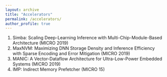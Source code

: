 ```yaml
---
layout: archive
title: "Accelerators"
permalink: /accelerators/
author_profile: true
---
```


<ol>
   <li> Simba: Scaling Deep-Learning Inference with Multi-Chip-Module-Based Architecture (MICRO 2019) </li>
   <li> MaxNVM: Maximizing DNN Storage Density and Inference Efficiency with Sparse Encoding and Error Mitigation (MICRO 2019) </li>
   <li> MANIC: A Vector-Dataflow Architecture for Ultra-Low-Power Embedded Systems (MICRO 2019) </li>
   <li> IMP: Indirect Memory Prefetcher (MICRO 15) </li>
</ol>
